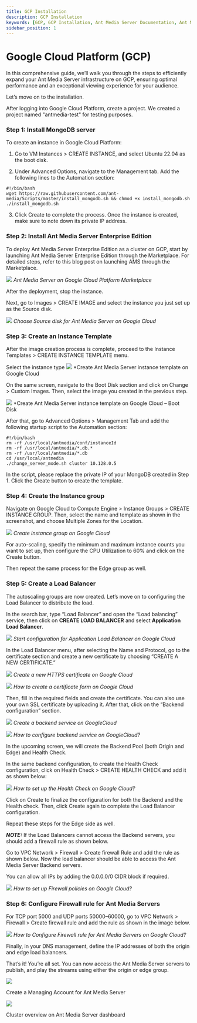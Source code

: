 ```yaml
---
title: GCP Installation 
description: GCP Installation
keywords: [GCP, GCP Installation, Ant Media Server Documentation, Ant Media Server Tutorials, Google Cloud Platform installation]
sidebar_position: 1
---
```


# Google Cloud Platform (GCP)

In this comprehensive guide, we’ll walk you through the steps to efficiently expand your Ant Media Server infrastructure on GCP, ensuring optimal performance and an exceptional viewing experience for your audience.

Let’s move on to the installation.

After logging into Google Cloud Platform, create a project. We created a project named "antmedia-test" for testing purposes.

### Step 1: Install MongoDB server

To create an instance in Google Cloud Platform:

1. Go to VM Instances > CREATE INSTANCE, and select Ubuntu 22.04 as the boot disk.

2. Under Advanced Options, navigate to the Management tab. Add the following lines to the Automation section:

```shell
#!/bin/bash
wget https://raw.githubusercontent.com/ant-media/Scripts/master/install_mongodb.sh && chmod +x install_mongodb.sh
./install_mongodb.sh
```

3. Click Create to complete the process. Once the instance is created, make sure to note down its private IP address.

### Step 2: Install Ant Media Server Enterprise Edition

To deploy Ant Media Server Enterprise Edition as a cluster on GCP, start by launching Ant Media Server Enterprise Edition through the Marketplace. For detailed steps, refer to this blog post on launching AMS through the Marketplace.

![](@site/static/img/gcp-installation/antmedia-gcp-marketplace-image-one.png)
*Ant Media Server on Google Cloud Platform Marketplace*

After the deployment, stop the instance.

Next, go to Images > CREATE IMAGE and select the instance you just set up as the Source disk.

![](@site/static/img/gcp-installation/antmedia-gcp-marketplace-image-two-1024x496.png)
*Choose Source disk for Ant Media Server on Google Cloud*

### Step 3: Create an Instance Template

After the image creation process is complete, proceed to the Instance Templates > CREATE INSTANCE TEMPLATE menu.

Select the instance type
![](@site/static/img/gcp-installation/antmedia-gcp-marketplace-image-three.png)
*Create Ant Media Server instance template on Google Cloud

On the same screen, navigate to the Boot Disk section and click on Change > Custom Images. Then, select the image you created in the previous step.

![](@site/static/img/gcp-installation/antmedia-gcp-marketplace-image-four.png)
*Create Ant Media Server instance template on Google Cloud – Boot Disk

After that, go to Advanced Options > Management Tab and add the following startup script to the Automation section:

```shell
#!/bin/bash
rm -rf /usr/local/antmedia/conf/instanceId
rm -rf /usr/local/antmedia/*.db.*
rm -rf /usr/local/antmedia/*.db
cd /usr/local/antmedia
./change_server_mode.sh cluster 10.128.0.5
```

In the script, please replace the private IP of your MongoDB created in Step 1. Click the Create button to create the template.

### Step 4: Create the Instance group

Navigate on Google Cloud to Compute Engine > Instance Groups > CREATE INSTANCE GROUP. Then, select the name and template as shown in the screenshot, and choose Multiple Zones for the Location.

![](@site/static/img/gcp-installation/antmedia-gcp-marketplace-image-five.png)
*Create instance group on Google Cloud*

For auto-scaling, specify the minimum and maximum instance counts you want to set up, then configure the CPU Utilization to 60% and click on the Create button.

Then repeat the same process for the Edge group as well.

### Step 5: Create a Load Balancer

The autoscaling groups are now created. Let’s move on to configuring the Load Balancer to distribute the load.

In the search bar, type “Load Balancer” and open the “Load balancing” service, then click on **CREATE LOAD BALANCER** and select **Application Load Balancer**.

![](@site/static/img/gcp-installation/antmedia-gcp-marketplace-image-six.png)
*Start configuration for Application Load Balancer on Google Cloud*

In the Load Balancer menu, after selecting the Name and Protocol, go to the certificate section and create a new certificate by choosing “CREATE A NEW CERTIFICATE.”

![](@site/static/img/gcp-installation/antmedia-gcp-marketplace-image-seven.png)
*Create a new HTTPS certificate on Google Cloud*

![](@site/static/img/gcp-installation/antmedia-gcp-marketplace-image-eight.png)
*How to create a certificate form on Google Cloud*

Then, fill in the required fields and create the certificate. You can also use your own SSL certificate by uploading it. After that, click on the “Backend configuration” section.

![](@site/static/img/gcp-installation/antmedia-gcp-marketplace-image-nine.png)
*Create a backend service on GoogleCloud*

![](@site/static/img/gcp-installation/antmedia-gcp-marketplace-image-ten.png)
*How to configure backend service on GoogleCloud?*


In the upcoming screen, we will create the Backend Pool (both Origin and Edge) and Health Check.

In the same backend configuration, to create the Health Check configuration, click on Health Check > CREATE HEALTH CHECK and add it as shown below:

![](@site/static/img/gcp-installation/antmedia-gcp-marketplace-image-eleven.png)
*How to set up the Health Check on Google Cloud?*

Click on Create to finalize the configuration for both the Backend and the Health check. Then, click Create again to complete the Load Balancer configuration.

Repeat these steps for the Edge side as well.

 **_NOTE:_** If the Load Balancers cannot access the Backend servers, you should add a firewall rule as shown below.

Go to VPC Network > Firewall > Create firewall Rule and add the rule as shown below. Now the load balancer should be able to access the Ant Media Server Backend servers.

You can allow all IPs by adding the 0.0.0.0/0 CIDR block if required.

![](@site/static/img/gcp-installation/antmedia-gcp-marketplace-image-twelve.png)
*How to set up Firewall policies on Google Cloud?*

### Step 6: Configure Firewall rule for Ant Media Servers

For TCP port 5000 and UDP ports 50000–60000, go to VPC Network > Firewall > Create firewall rule and add the rule as shown in the image below.

![](@site/static/img/gcp-installation/antmedia-gcp-marketplace-image-thirteen.png)
*How to Configure Firewall rule for Ant Media Servers on Google Cloud?*

Finally, in your DNS management, define the IP addresses of both the origin and edge load balancers.

That’s it! You’re all set. You can now access the Ant Media Server servers to publish, and play the streams using either the origin or edge group.

![](@site/static/img/gcp-installation/antmedia-gcp-marketplace-image-fourteen.png)
<p align="left">Create a Managing Account for Ant Media Server</p>


![](@site/static/img/gcp-installation/antmedia-gcp-marketplace-image-fifteen.png)
<p align="left">Cluster overview on Ant Media Server dashboard</p>